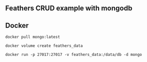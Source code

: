 ## Feathers CRUD example with mongodb


## Docker 

```
docker pull mongo:latest

docker volume create feathers_data

docker run -p 27017:27017 -v feathers_data:/data/db -d mongo
```